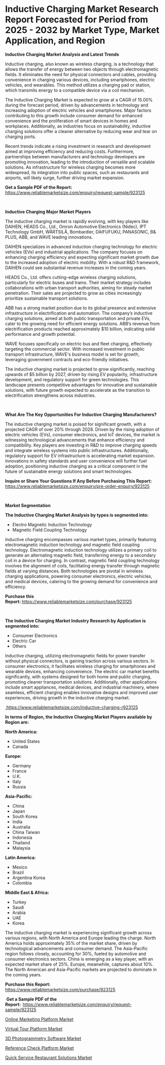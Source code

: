 <p><h1>Inductive Charging Market Research Report Forecasted for Period from 2025 -  2032 by Market Type, Market Application, and Region</h1></p><p><strong>Inductive Charging Market Analysis and Latest Trends</strong></p>
<p><p>Inductive charging, also known as wireless charging, is a technology that allows the transfer of energy between two objects through electromagnetic fields. It eliminates the need for physical connectors and cables, providing convenience in charging various devices, including smartphones, electric vehicles, and wearables. This method utilizes a charging pad or station, which transmits energy to a compatible device via a coil mechanism.</p><p>The Inductive Charging Market is expected to grow at a CAGR of 15.00% during the forecast period, driven by advancements in technology and increasing adoption of electric vehicles and smartphones. Major factors contributing to this growth include consumer demand for enhanced convenience and the proliferation of smart devices in homes and workplaces. Additionally, as industries focus on sustainability, inductive charging solutions offer a cleaner alternative by reducing wear and tear on charging ports.</p><p>Recent trends indicate a rising investment in research and development aimed at improving efficiency and reducing costs. Furthermore, partnerships between manufacturers and technology developers are promoting innovation, leading to the introduction of versatile and scalable solutions. As infrastructure for wireless charging becomes more widespread, its integration into public spaces, such as restaurants and airports, will likely surge, further driving market expansion.</p></p>
<p><strong>Get a Sample PDF of the Report:&nbsp;</strong> <a href="https://www.reliablemarketsize.com/enquiry/request-sample/923125?utm_campaign=1832&utm_medium=2&utm_source=Github&utm_content=ia&utm_term=05032025&utm_id=inductive-charging">https://www.reliablemarketsize.com/enquiry/request-sample/923125</a></p>
<p>&nbsp;</p>
<p><strong>Inductive Charging Major Market Players</strong></p>
<p><p>The inductive charging market is rapidly evolving, with key players like DAIHEN, HEADS Co., Ltd., Omron Automotive Electronics (Nidec), IPT Technology GmbH, WÄRTSILÄ, Bombardier, DAIFUFUKU, PANASONIC, B& PLUS, ABB, and WAVE leading innovations.</p><p>DAIHEN specializes in advanced induction charging technology for electric vehicles (EVs) and industrial applications. The company focuses on enhancing charging efficiency and expecting significant market growth due to the increased adoption of electric mobility. With a robust R&D framework, DAIHEN could see substantial revenue increases in the coming years.</p><p>HEADS Co., Ltd. offers cutting-edge wireless charging solutions, particularly for electric buses and trams. Their market strategy includes collaborations with urban transport authorities, aiming for steady market penetration. Their sales are projected to grow as cities increasingly prioritize sustainable transport solutions.</p><p>ABB has a strong market position due to its global presence and extensive infrastructure in electrification and automation. The company’s inductive charging solutions, aimed at both public transportation and private EVs, cater to the growing need for efficient energy solutions. ABB’s revenue from electrification products reached approximately $10 billion, indicating solid performance and growth potential.</p><p>WAVE focuses specifically on electric bus and fleet charging, effectively targeting the commercial sector. With increased investment in public transport infrastructure, WAVE's business model is set for growth, leveraging government contracts and eco-friendly initiatives.</p><p>The inductive charging market is projected to grow significantly, reaching upwards of $5 billion by 2027, driven by rising EV popularity, infrastructure development, and regulatory support for green technologies. This landscape presents competitive advantages for innovative and sustainable solutions, with future growth expected to accelerate as the transition to electrification strengthens across industries.</p></p>
<p>&nbsp;</p>
<p><strong>What Are The Key Opportunities For Inductive Charging Manufacturers?</strong></p>
<p><p>The inductive charging market is poised for significant growth, with a projected CAGR of over 20% through 2028. Driven by the rising adoption of electric vehicles (EVs), consumer electronics, and IoT devices, the market is witnessing technological advancements that enhance efficiency and compatibility. Key players are investing in R&D to improve charging speeds and integrate wireless systems into public infrastructures. Additionally, regulatory support for EV infrastructure is accelerating market expansion. Innovations in safety standards and user convenience will further fuel adoption, positioning inductive charging as a critical component in the future of sustainable energy solutions and smart technologies.</p></p>
<p><strong>Inquire or Share Your Questions If Any Before Purchasing This Report:</strong> <a href="https://www.reliablemarketsize.com/enquiry/pre-order-enquiry/923125?utm_campaign=1832&utm_medium=2&utm_source=Github&utm_content=ia&utm_term=05032025&utm_id=inductive-charging">https://www.reliablemarketsize.com/enquiry/pre-order-enquiry/923125</a></p>
<p>&nbsp;</p>
<p><strong>Market Segmentation</strong></p>
<p><strong>The Inductive Charging Market Analysis by types is segmented into:</strong></p>
<p><ul><li>Electro Magnetic Induction Technology</li><li>Magnetic Field Coupling Technology</li></ul></p>
<p><p>Inductive charging encompasses various market types, primarily featuring electromagnetic induction technology and magnetic field coupling technology. Electromagnetic induction technology utilizes a primary coil to generate an alternating magnetic field, transferring energy to a secondary coil in a device for charging. In contrast, magnetic field coupling technology involves the alignment of coils, facilitating energy transfer through magnetic fields at varying distances. Both technologies are pivotal in wireless charging applications, powering consumer electronics, electric vehicles, and medical devices, catering to the growing demand for convenience and efficiency.</p></p>
<p><strong>Purchase this Report:&nbsp;</strong><a href="https://www.reliablemarketsize.com/purchase/923125?utm_campaign=1832&utm_medium=2&utm_source=Github&utm_content=ia&utm_term=05032025&utm_id=inductive-charging">https://www.reliablemarketsize.com/purchase/923125</a></p>
<p>&nbsp;</p>
<p><strong>The Inductive Charging Market Industry Research by Application is segmented into:</strong></p>
<p><ul><li>Consumer Electronics</li><li>Electric Car</li><li>Others</li></ul></p>
<p><p>Inductive charging, utilizing electromagnetic fields for power transfer without physical connectors, is gaining traction across various sectors. In consumer electronics, it facilitates wireless charging for smartphones and wearable devices, enhancing convenience. The electric car market benefits significantly, with systems designed for both home and public charging, promoting cleaner transportation solutions. Additionally, other applications include smart appliances, medical devices, and industrial machinery, where seamless, efficient charging enables innovative designs and improved user experiences, driving growth in the inductive charging market.</p></p>
<p><a href="https://www.reliablemarketsize.com/inductive-charging-r923125?utm_campaign=1832&utm_medium=2&utm_source=Github&utm_content=ia&utm_term=05032025&utm_id=inductive-charging">&nbsp;https://www.reliablemarketsize.com/inductive-charging-r923125</a></p>
<p><strong>In terms of Region, the Inductive Charging Market Players available by Region are:</strong></p>
<p>
    <p> <strong> North America: </strong>
        <ul>
            <li>United States</li>
            <li>Canada</li>
        </ul>
        </p> 
    <p> <strong> Europe: </strong>
        <ul>
            <li>Germany</li>
            <li>France</li>
            <li>U.K.</li>
            <li>Italy</li>
            <li>Russia</li>
        </ul>
        </p> 
    <p> <strong> Asia-Pacific: </strong>
        <ul>
            <li>China</li>
            <li>Japan</li>
            <li>South Korea</li>
            <li>India</li>
            <li>Australia</li>
            <li>China Taiwan</li>
            <li>Indonesia</li>
            <li>Thailand</li>
            <li>Malaysia</li>
        </ul>
        </p> 
    <p> <strong> Latin America: </strong>
        <ul>
            <li>Mexico</li>
            <li>Brazil</li>
            <li>Argentina Korea</li>
            <li>Colombia</li>
        </ul>
        </p> 
    <p> <strong> Middle East & Africa: </strong>
        <ul>
            <li>Turkey</li>
            <li>Saudi</li>
            <li>Arabia</li>
            <li>UAE</li>
            <li>Korea</li>
        </ul>
    </p>
    </p>
<p><p>The inductive charging market is experiencing significant growth across various regions, with North America and Europe leading the charge. North America holds approximately 35% of the market share, driven by technological advancements and consumer demand. The Asia-Pacific region follows closely, accounting for 30%, fueled by automotive and consumer electronics sectors. China is emerging as a key player, with an expected market share of 25%. Europe, meanwhile, captures about 10%. The North American and Asia-Pacific markets are projected to dominate in the coming years.</p></p>
<p><strong>Purchase this Report: </strong><a href="https://www.reliablemarketsize.com/purchase/923125?utm_campaign=1832&utm_medium=2&utm_source=Github&utm_content=ia&utm_term=05032025&utm_id=inductive-charging">https://www.reliablemarketsize.com/purchase/923125</a></p>
<p>&nbsp;<strong>Get a Sample PDF of the Report:&nbsp;&nbsp;</strong><a href="https://www.reliablemarketsize.com/enquiry/request-sample/923125?utm_campaign=1832&utm_medium=2&utm_source=Github&utm_content=ia&utm_term=05032025&utm_id=inductive-charging">https://www.reliablemarketsize.com/enquiry/request-sample/923125</a></p>
<p><strong></strong></p>
<p><p><a href="https://github.com/muskoaizahfi/Market-Research-Report-List-1/blob/main/online-marketing-platform-market.md?utm_campaign=1832&utm_medium=2&utm_source=Github&utm_content=ia&utm_term=05032025&utm_id=inductive-charging">Online Marketing Platform Market</a></p><p><a href="https://github.com/thapabylers2/Market-Research-Report-List-1/blob/main/virtual-tour-platform-market.md?utm_campaign=1832&utm_medium=2&utm_source=Github&utm_content=ia&utm_term=05032025&utm_id=inductive-charging">Virtual Tour Platform Market</a></p><p><a href="https://github.com/ryantindyaiz/Market-Research-Report-List-1/blob/main/3d-photogrammetry-software-market.md?utm_campaign=1832&utm_medium=2&utm_source=Github&utm_content=ia&utm_term=05032025&utm_id=inductive-charging">3D Photogrammetry Software Market</a></p><p><a href="https://github.com/motosyuliq/Market-Research-Report-List-1/blob/main/reference-check-platform-market.md?utm_campaign=1832&utm_medium=2&utm_source=Github&utm_content=ia&utm_term=05032025&utm_id=inductive-charging">Reference Check Platform Market</a></p><p><a href="https://github.com/AKSHATREPORTPRIME/Market-Research-Report-List-7/blob/main/quick-service-restaurant-solutions-market.md?utm_campaign=1832&utm_medium=2&utm_source=Github&utm_content=ia&utm_term=05032025&utm_id=inductive-charging">Quick Service Restaurant Solutions Market</a></p></p>